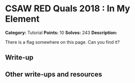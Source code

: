 
# CSAW RED Quals 2018 : In My Element

**Category:** Tutorial
**Points:** 10
**Solves:** 243
**Description:**

There is a flag somewhere on this page. Can you find it?

## Write-up

## Other write-ups and resources



